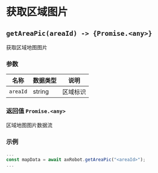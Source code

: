 # 获取区域图片

## `getAreaPic(areaId) -> {Promise.<any>}`

获取区域地图图片

### 参数

| 名称     | 数据类型 | 说明     |
| -------- | -------- | -------- |
| `areaId` | string   | 区域标识 |

### 返回值 `Promise.<any>`

区域地图图片数据流

### 示例

```typescript
...
const mapData = await axRobot.getAreaPic("<areaId>");
...
```

